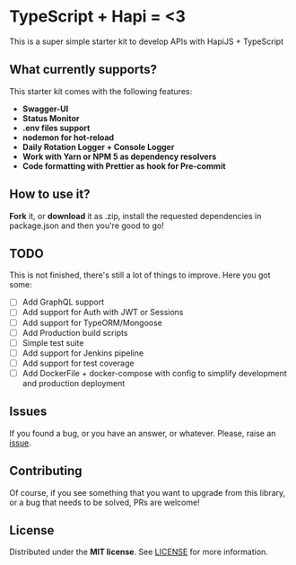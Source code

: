 # TypeScript + Hapi = <3

This is a super simple starter kit to develop APIs with HapiJS + TypeScript

## What currently supports? 

This starter kit comes with the following features: 

- **Swagger-UI** 
- **Status Monitor**
- **.env files support**
- **nodemon for hot-reload**
- **Daily Rotation Logger + Console Logger** 
- **Work with Yarn or NPM 5 as dependency resolvers**
- **Code formatting with Prettier as hook for Pre-commit**

## How to use it? 

**Fork** it, or **download** it as .zip, install the requested dependencies in package.json and then you're good to go!

## TODO

This is not finished, there's still a lot of things to improve. Here you got some:

- [ ] Add GraphQL support
- [ ] Add support for Auth with JWT or Sessions
- [ ] Add support for TypeORM/Mongoose
- [ ] Add Production build scripts
- [ ] Simple test suite
- [ ] Add support for Jenkins pipeline
- [ ] Add support for test coverage
- [ ] Add DockerFile + docker-compose with config to simplify development and production deployment

## Issues

If you found a bug, or you have an answer, or whatever. Please, raise an [issue](https://github.com/BlackBoxVision/typescript-hapi-starter/issues/new).

## Contributing

Of course, if you see something that you want to upgrade from this library, or a bug that needs to be solved, PRs are welcome!

## License
Distributed under the **MIT license**. See [LICENSE](https://github.com/BlackBoxVision/typescript-hapi-starter/blob/master/LICENSE) for more information.
